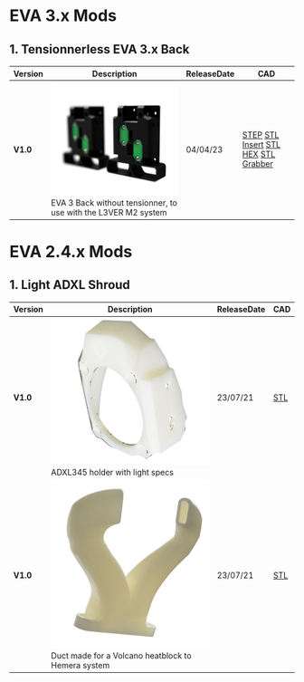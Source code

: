 # EVA 3.x Mods

## 1. Tensionnerless EVA 3.x Back

Version|Description|ReleaseDate|CAD|
-------------|-----------|-----------|-----------
**V1.0**|![alt text](/image/EVATLESS.png)<br> EVA 3 Back without tensionner, to use with the L3VER M2 system|04/04/23|[STEP](https://github.com/FlorentBroise/BRS-Printers-Mod/tree/main/cad/EVATLESS.step) [STL Insert](https://github.com/FlorentBroise/BRS-Printers-Mod/tree/main/cad/EVATLESS-In.stl) [STL HEX](https://github.com/FlorentBroise/BRS-Printers-Mod/tree/main/cad/EVATLESS-Hex.stl) [STL Grabber](https://github.com/FlorentBroise/BRS-Printers-Mod/tree/main/cad/Belt-grabber.stl)


# EVA 2.4.x Mods

## 1. Light ADXL Shroud

Version|Description|ReleaseDate|CAD|
-------------|-----------|-----------|-----------
**V1.0**|![alt text](/image/shroud1.png)<br> ADXL345 holder with light specs|23/07/21|[STL](https://github.com/FlorentBroise/BRS-Printers-Mod/tree/main/cad/shroudbrs.stl)
**V1.0**|![alt text](/image/Hemera_volc.png)<br> Duct made for a Volcano heatblock to Hemera system|23/07/21|[STL](https://github.com/FlorentBroise/BRS-Printers-Mod/tree/main/cad/Duct_volcano.3mf)
